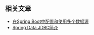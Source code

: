 ## 相关文章

+ [在Spring Boot中配置和使用多个数据源](docs/在SpringBoot中配置和使用多个数据源.md)
+ [Spring Data JDBC简介](docs/SpringData-JDBC简介.md)